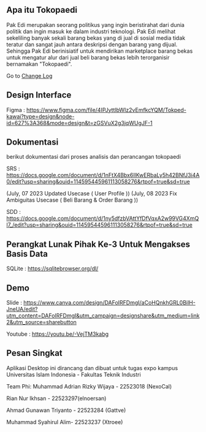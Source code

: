 ## Apa itu Tokopaedi

Pak Edi merupakan seorang politikus yang ingin beristirahat dari dunia politik dan ingin masuk ke dalam industri teknologi. Pak Edi melihat sekeliling banyak sekali barang bekas yang di jual di sosial media tidak teratur dan sangat jauh antara deskripsi dengan barang yang dijual. Sehingga Pak Edi berinisiatif untuk mendirikan marketplace barang bekas untuk mengatur alur dari jual beli barang bekas lebih terorganisir bernamakan "Tokopaedi". 

Go to [Change Log](Changelog.md)

## Design Interface

Figma : https://www.figma.com/file/4IPJyttlbWIz2vEmfkcYQM/Tokped-kawai?type=design&node-id=627%3A368&mode=design&t=zGSVuX2g3jqWUgJF-1

## Dokumentasi
berikut dokumentasi dari proses analisis dan perancangan tokopaedi

SRS : https://docs.google.com/document/d/1nFtX4Bbx6IlKwERbaLy5h42BNfJ3i4A0/edit?usp=sharing&ouid=114595445961113058276&rtpof=true&sd=true

(July, 07 2023 Updated Usecase ( User Profile ))
(July, 08 2023 Fix Ambiguitas Usecase ( Beli Barang & Order Barang ))

SDD : https://docs.google.com/document/d/1ny5dfzbVAttYfDfVqxA2w99VG4XmQl7_/edit?usp=sharing&ouid=114595445961113058276&rtpof=true&sd=true

## Perangkat Lunak Pihak Ke-3 Untuk Mengakses Basis Data
SQLite : https://sqlitebrowser.org/dl/

## Demo

Slide : https://www.canva.com/design/DAFoIRFDmgI/aCoHQnkhGRL0BilH-JneUA/edit?utm_content=DAFoIRFDmgI&utm_campaign=designshare&utm_medium=link2&utm_source=sharebutton

Youtube : https://youtu.be/-VejTM3kabg

## Pesan Singkat

Aplikasi Desktop ini dirancang dan dibuat untuk tugas expo kampus Universitas Islam Indonesia - Fakultas Teknik Industri

Team Phi:
Muhammad Adrian Rizky Wijaya - 22523018 (NexoCal)

Rian Nur Ikhsan - 22523297(elnoersan)

Ahmad Gunawan Triyanto - 22523284 (Gattve)

Muhammad Syahirul Alim- 22523237 (Xtroee)

